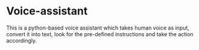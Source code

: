 # Voice-assistant
This is a python-based voice assistant which takes human voice as input, convert it into text, look for the pre-defined instructions and take the action accordingly.
